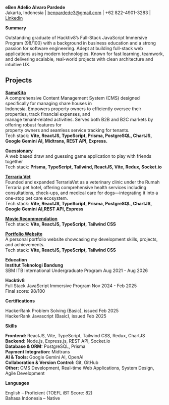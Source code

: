 **eBen Adelio Alvaro Pardede**  
Jakarta, Indonesia | benpardede3@gmail.com | \+62 822-4901-3283 | [Linkedin](https://www.linkedin.com/in/ben-adelio-alvaro-pardede-81b384352/)

**Summary**

Outstanding graduate of Hacktiv8’s Full-Stack JavaScript Immersive Program (98/100) with a background in business education and a strong passion for software engineering. Adept at building full-stack web applications using modern technologies. Known for fast learning, teamwork, and delivering scalable, real-world projects with clean architecture and intuitive UX.

## **Projects**

[**SamaKita**](https://next-ai-samakita.vercel.app/)	  
A comprehensive Content Management System (CMS) designed specifically for managing share houses in  
Indonesia. Empowers property owners to efficiently oversee their properties, track financial expenses, and  
manage tenant-related activities. Serves both B2B and B2C markets by offering robust features for  
property owners and seamless service tracking for tenants.  
Tech stack: **Vite, ReactJS, TypeScript, Prisma, PostgreSQL, ChartJS, Google Gemini AI, Midtrans, REST API, Express.**

[**Guessionary**](https://guessionary-p1xi.vercel.app/)	  
A web based draw and guessing game application to play with friends together  
Tech stack: **Prisma, TypeScript, Tailwind, ReactJS, Vite, Redux, Socket.io**

[**Terraria Vet**](https://www.terrariavet.com/)	  
Founded and expanded TerrariaVet as a veterinary clinic under the Rumah Terraria pet hotel, offering comprehensive health services including consultations, check-ups, and medical care for dogs—integrating it into a one-stop pet care ecosystem.  
Tech stack: **Vite, ReactJS, TypeScript, Prisma, PostgreSQL, ChartJS, Google Gemini AI,REST API, Express**

[**Movie Recommendation**](https://deploy-gc02-pub.vercel.app/)	  
Tech stack: **Vite, ReactJS, TypeScript, Tailwind CSS**

[**Portfolio Website**](https://benpardede.vercel.app/)	  
A personal portfolio website showcasing my development skills, projects, and achievements.  
Tech stack: **Vite, ReactJS, TypeScript, Tailwind CSS**

**Education**  
**Institut Teknologi Bandung**  
SBM ITB International Undergraduate Program	Aug 2021 \- Aug 2026

**Hacktiv8**  
Full Stack JavaScript Immersive Program	Nov 2024 \- Feb 2025  
Final score: 98/100

**Certifications**

HackerRank Problem Solving (Basic), issued Feb 2025  
HackerRank Javascript (Basic), issued Feb 2025

**Skills**

**Frontend:** ReactJS, Vite, TypeScript, Tailwind CSS, Redux, ChartJS  
**Backend:** Node.js, Express.js, REST API, Socket.io  
**Database & ORM:** PostgreSQL, Prisma  
**Payment Integration:** Midtrans  
**AI & Tools:** Google Gemini AI, OpenAI  
**Collaboration & Version Control:** Git, GitHub  
**Other:** CMS Development, Real-time Web Applications, System Design, Agile Development

**Languages**

English – Proficient (TOEFL iBT Score: 82\)  
Bahasa Indonesia – Native  
